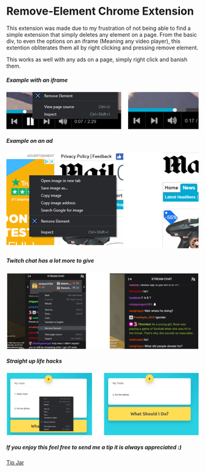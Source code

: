 # Remove-Element Chrome Extension

This extension was made due to my frustration of not being able to find a simple extension that simply deletes any element on a page.
From the basic div, to even the options on an iframe (Meaning any video player), this extention obliterates them all by right clicking and pressing remove element.

This works as well with any ads on a page, simply right click and banish them.

##### Example with an iframe

![Example with iframe](./example1.png)

##### Example on an ad

![Example on an ad](./example2.png)

##### Twitch chat has a lot more to give

![Twitch chat has a lot more to give](./example3.png)

##### Straight up life hacks

![Straight up life hacks](./example4.png)



##### If you enjoy this feel free to send me a tip it is always appreciated :)

[Tip Jar](http://www.paypal.me/paymoishi)
